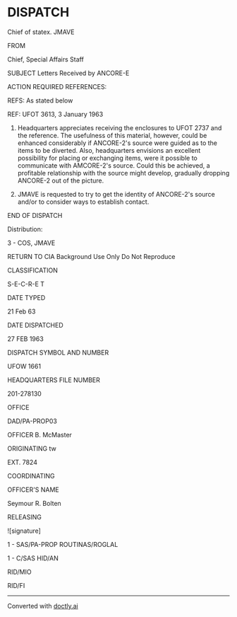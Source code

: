# DISPATCH

Chief of statex. JMAVE

FROM

Chief, Special Affairs Staff

SUBJECT
Letters Received by ANCORE-E

ACTION REQUIRED REFERENCES:

REFS: As stated below

REF: UFOT 3613, 3 January 1963

1. Headquarters appreciates receiving the enclosures to UFOT 2737 and the reference. The usefulness of this material, however, could be enhanced considerably if ANCORE-2's source were guided as to the items to be diverted. Also, headquarters envisions an excellent possibility for placing or exchanging items, were it possible to communicate with AMCORE-2's source. Could this be achieved, a profitable relationship with the source might develop, gradually dropping ANCORE-2 out of the picture.

2. JMAVE is requested to try to get the identity of ANCORE-2's source and/or to consider ways to establish contact.

END OF DISPATCH

Distribution:

3 - COS, JMAVE

RETURN TO CIA
Background Use Only
Do Not Reproduce

CLASSIFICATION

S-E-C-R-E T

DATE TYPED

21 Feb 63

DATE DISPATCHED

27 FEB 1963

DISPATCH SYMBOL AND NUMBER

UFOW 1661

HEADQUARTERS FILE NUMBER

201-278130

OFFICE

DAD/PA-PROP03

OFFICER
B. McMaster

ORIGINATING
tw

EXT.
7824

COORDINATING

OFFICER'S NAME

Seymour R. Bolten

RELEASING

![signature]

1 - SAS/PA-PROP
ROUTINAS/ROGLAL

1 - C/SAS
HID/AN

RID/MIO

RID/FI


---
Converted with [doctly.ai](https://doctly.ai)